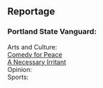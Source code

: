 <!-- ---
layout: page
title: Reportage
permalink: /reportage/
tags: reportage
--- -->
<h2>Reportage</h2>

<h3>Portland State Vanguard:</h3>

Arts and Culture:
<br>
<a href="https://psuvanguard.com/comedy-for-peace/">Comedy for Peace</a>
<br>
<a href="https://psuvanguard.com/a-necessary-irritant/">A Necessary Irritant</a>
<br>
Opinion:
<br>
Sports:
<br>
